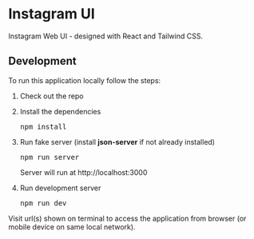 # Instagram UI

Instagram Web UI - designed with React and Tailwind CSS.

## Development

To run this application locally follow the steps:

1. Check out the repo
2. Install the dependencies
   <pre>npm install</pre>
3. Run fake server (install **json-server** if not already installed)
   <pre>npm run server</pre>

   Server will run at http://localhost:3000

4. Run development server
   <pre>npm run dev</pre>

Visit url(s) shown on terminal to access the application from browser (or mobile device on same local network).
